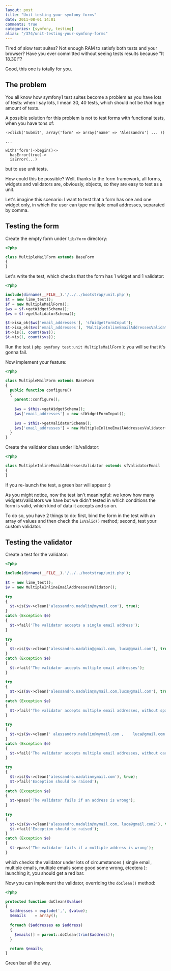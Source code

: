 ```yaml
---
layout: post
title: "Unit testing your symfony forms"
date: 2011-08-01 14:01
comments: true
categories: [symfony, testing]
alias: "/374/unit-testing-your-symfony-forms"
---
```


Tired of slow test suites? Not enough RAM to satisfy both tests and your browser? Have you ever committed without seeing tests results because "It 18.30!"?

Good, this one is totally for you.
<!-- more -->

## The problem

You all know how symfony1 test suites become a problem as you have lots of tests: when I say lots, I mean 30, 40 tests, which should not be *that* huge amount of tests.

A possible solution for this problem is not to test forms with functional tests, when you have tons of:

```
->click('Submit', array('form' => array('name' => 'Alessandro') ... ))

...

with('form')->begin()->
  hasError(true)->
  isError(...)
```

but to use unit tests.

How could this be possible? Well, thanks to the form framework, all forms, widgets and validators are, obviously, objects, so they are easy to test as a unit.

Let's imagine this scenario: I want to test that a form has one and one widget only, in which the user can type multiple email addresses, separated by comma.

## Testing the form

Create the empty form under `lib/form` directory:

``` php
<?php

class MultipleMailForm extends BaseForm
{
}
```

Let's write the test, which checks that the form has 1 widget and 1 validator:

``` php
<?php

include(dirname(__FILE__).'/../../bootstrap/unit.php');
$t = new lime_test(); 
$f = new MultipleMailForm();
$ws = $f->getWidgetSchema();
$vs = $f->getValidatorSchema();

$t->isa_ok($ws['email_addresses'], 'sfWidgetFormInput');
$t->isa_ok($vs['email_addresses'], 'MultipleInlineEmailAddressesValidator');
$t->is(1, count($ws));
$t->is(1, count($vs));
```

Run the test ( `php symfony test:unit MultipleMailForm` ): you will se that it's gonna fail.

Now implement your feature:

``` php
<?php

class MultipleMailForm extends BaseForm
{
  public function configure()
  {
    parent::configure();
    
    $ws = $this->getWidgetSchema();
    $ws['email_addresses'] = new sfWidgetFormInput();
    
    $vs = $this->getValidatorSchema();
    $vs['email_addresses'] = new MultipleInlineEmailAddressesValidator();
  }
}
```

Create the validator class under lib/validator:

``` php
<?php

class MultipleInlineEmailAddressesValidator extends sfValidatorEmail
{
}
```

If you re-launch the test, a green bar will appear :)

As you might notice, now the test isn't meaningful: we know how many widgets/validators we have but we didn't tested in which conditions the form is valid, which kind of data it accepts and so on.

To do so, you have 2 things to do: first, bind the form in the test with an array of values and then check the `isValid()` method; second, test your custom validator.

## Testing the validator

Create a test for the validator:

``` php
<?php

include(dirname(__FILE__).'/../../bootstrap/unit.php');
 
$t = new lime_test();
$v = new MultipleInlineEmailAddressesValidator();
 
try
{
  $t->is($v->clean('alessandro.nadalin@mymail.com'), true); 
}
catch (Exception $e)
{
  $t->fail('The validator accepts a single email address');
}
 
try
{
  $t->is($v->clean('alessandro.nadalin@gmail.com, luca@gmail.com'), true); 
}
catch (Exception $e)
{
  $t->fail('The validator accepts multiple email addresses');
}
 
try
{
  $t->is($v->clean('alessandro.nadalin@mymail.com,luca@gmail.com'), true); 
}
catch (Exception $e)
{
  $t->fail('The validator accepts multiple email addresses, without spaces');
}
 
try
{
  $t->is($v->clean(' alessandro.nadalin@mymail.com ,    luca@gmail.com  '), true); 
}
catch (Exception $e)
{
  $t->fail('The validator accepts multiple email addresses, without caring about spaces');
}
 
try
{
  $t->is($v->clean('alessandro.nadalinmymail.com'), true); 
  $t->fail('Exception should be raised');
}
catch (Exception $e)
{
  $t->pass('The validator fails if an address is wrong');
}
 
try
{
  $t->is($v->clean('alessandro.nadalin@mymail.com, luca@gmail.com2'), true); 
  $t->fail('Exception should be raised');
}
catch (Exception $e)
{
  $t->pass('The validator fails if a multiple address is wrong');
}
```

which checks the validator under lots of circumstances ( single email, multiple emails, multiple emails some good some wrong, etcetera ): launching it, you should get a red bar.

Now you can implement the validator, overriding the `doClean()` method:

``` php
<?php

protected function doClean($value)
{
  $addresses = explode(',', $value);
  $emails    = array();
 
  foreach ($addresses as $address)
  {
    $emails[] = parent::doClean(trim($address)); 
  }

  return $emails;
}
```

Green bar all the way.